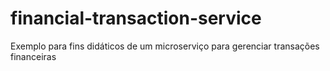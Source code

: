 # financial-transaction-service
Exemplo para fins didáticos de um microserviço para gerenciar transações financeiras
